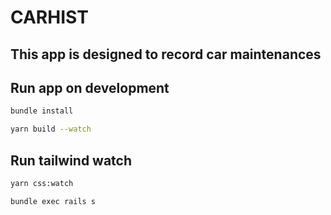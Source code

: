# CARHIST

## This app is designed to record car maintenances


## Run app on development
```bash
bundle install
```

```bash
yarn build --watch
```

## Run tailwind watch
```bash
yarn css:watch
```

```bash
bundle exec rails s
```


